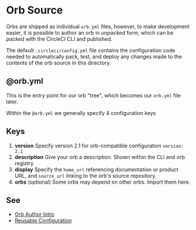 # Orb Source

Orbs are shipped as individual `orb.yml` files, however, to make development easier, it is possible to author an orb in
_unpacked_ form, which can be _packed_ with the CircleCI CLI and published.

The default `.circleci/config.yml` file contains the configuration code needed to automatically pack, test, and deploy
any changes made to the contents of the orb source in this directory.

## @orb.yml

This is the entry point for our orb "tree", which becomes our `orb.yml` file later.

Within the `@orb.yml` we generally specify 4 configuration keys

## Keys

1. **version** Specify version 2.1 for orb-compatible configuration `version: 2.1`
2. **description** Give your orb a description. Shown within the CLI and orb registry
3. **display** Specify the `home_url` referencing documentation or product URL, and `source_url` linking to the orb's
   source repository.
4. **orbs** (optional) Some orbs may depend on other orbs. Import them here.

## See

- [Orb Author Intro](https://circleci.com/docs/2.0/orb-author-intro/#section=configuration)
- [Reusable Configuration](https://circleci.com/docs/2.0/reusing-config)
